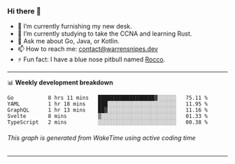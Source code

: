 ### Hi there 👋

- 🔭 I’m currently furnishing my new desk.
- 🌱 I’m currently studying to take the CCNA and learning Rust.
- 💬 Ask me about Go, Java, or Kotlin.
- 📫 How to reach me: contact@warrensnipes.dev
- ⚡ Fun fact: I have a blue nose pitbull named [Rocco](https://i.imgur.com/iLsSCKu.jpg).

-------

📊 **Weekly development breakdown**
<!--START_SECTION:waka-->
```text
Go           8 hrs 11 mins   ██████████████████▓░░░░░░   75.11 % 
YAML         1 hr 18 mins    ███░░░░░░░░░░░░░░░░░░░░░░   11.95 % 
GraphQL      1 hr 13 mins    ██▓░░░░░░░░░░░░░░░░░░░░░░   11.16 % 
Svelte       8 mins          ▒░░░░░░░░░░░░░░░░░░░░░░░░   01.33 % 
TypeScript   2 mins          ░░░░░░░░░░░░░░░░░░░░░░░░░   00.38 % 
```
<!--END_SECTION:waka-->
###### *This graph is generated from WakeTime using active coding time*
-------
